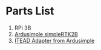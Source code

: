 # Parts List
1. RPi 3B
2. [Ardusimple simpleRTK2B](https://www.ardusimple.com/product/simplertk2b/)
3. [ITEAD Adapter from Ardusimple](https://www.ardusimple.com/product/raspberry-adapter-for-simplertk2b/)
